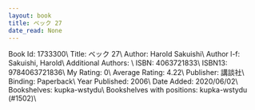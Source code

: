 ```yaml
---
layout: book
title: ベック 27
date_read: None
---
```


Book Id: 1733300\ 
Title: ベック 27\ 
Author: Harold Sakuishi\ 
Author l-f: Sakuishi, Harold\ 
Additional Authors: \ 
ISBN: 4063721833\ 
ISBN13: 9784063721836\ 
My Rating: 0\ 
Average Rating: 4.22\ 
Publisher: 講談社\ 
Binding: Paperback\ 
Year Published: 2006\ 
Date Added: 2020/06/02\ 
Bookshelves: kupka-wstydu\ 
Bookshelves with positions: kupka-wstydu (#1502)\ 


